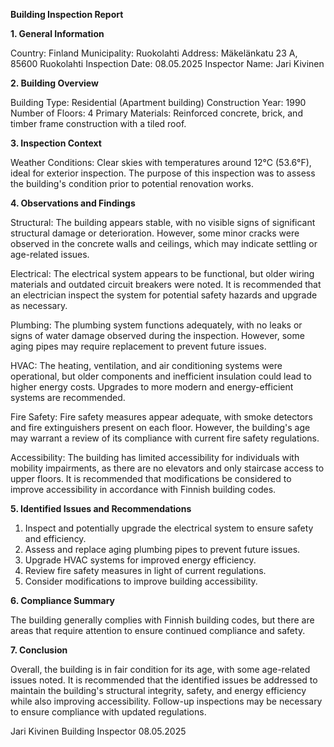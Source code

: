 **Building Inspection Report**

**1. General Information**

Country: Finland
Municipality: Ruokolahti
Address: Mäkelänkatu 23 A, 85600 Ruokolahti
Inspection Date: 08.05.2025
Inspector Name: Jari Kivinen

**2. Building Overview**

Building Type: Residential (Apartment building)
Construction Year: 1990
Number of Floors: 4
Primary Materials: Reinforced concrete, brick, and timber frame construction with a tiled roof.

**3. Inspection Context**

Weather Conditions: Clear skies with temperatures around 12°C (53.6°F), ideal for exterior inspection. The purpose of this inspection was to assess the building's condition prior to potential renovation works.

**4. Observations and Findings**

Structural: The building appears stable, with no visible signs of significant structural damage or deterioration. However, some minor cracks were observed in the concrete walls and ceilings, which may indicate settling or age-related issues.

Electrical: The electrical system appears to be functional, but older wiring materials and outdated circuit breakers were noted. It is recommended that an electrician inspect the system for potential safety hazards and upgrade as necessary.

Plumbing: The plumbing system functions adequately, with no leaks or signs of water damage observed during the inspection. However, some aging pipes may require replacement to prevent future issues.

HVAC: The heating, ventilation, and air conditioning systems were operational, but older components and inefficient insulation could lead to higher energy costs. Upgrades to more modern and energy-efficient systems are recommended.

Fire Safety: Fire safety measures appear adequate, with smoke detectors and fire extinguishers present on each floor. However, the building's age may warrant a review of its compliance with current fire safety regulations.

Accessibility: The building has limited accessibility for individuals with mobility impairments, as there are no elevators and only staircase access to upper floors. It is recommended that modifications be considered to improve accessibility in accordance with Finnish building codes.

**5. Identified Issues and Recommendations**

1. Inspect and potentially upgrade the electrical system to ensure safety and efficiency.
2. Assess and replace aging plumbing pipes to prevent future issues.
3. Upgrade HVAC systems for improved energy efficiency.
4. Review fire safety measures in light of current regulations.
5. Consider modifications to improve building accessibility.

**6. Compliance Summary**

The building generally complies with Finnish building codes, but there are areas that require attention to ensure continued compliance and safety.

**7. Conclusion**

Overall, the building is in fair condition for its age, with some age-related issues noted. It is recommended that the identified issues be addressed to maintain the building's structural integrity, safety, and energy efficiency while also improving accessibility. Follow-up inspections may be necessary to ensure compliance with updated regulations.

Jari Kivinen
Building Inspector
08.05.2025